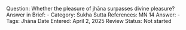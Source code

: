 Question: Whether the pleasure of jhāna surpasses divine pleasure?
Answer in Brief: -
 Category: Sukha
Sutta References: MN 14
Answer: -
Tags: Jhāna
Date Entered: April 2, 2025
Review Status: Not started